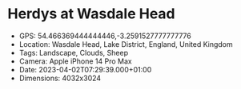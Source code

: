 # Herdys at Wasdale Head

- GPS: 54.466369444444446,-3.2591527777777776
- Location: Wasdale Head, Lake District, England, United Kingdom
- Tags: Landscape, Clouds, Sheep
- Camera: Apple iPhone 14 Pro Max
- Date: 2023-04-02T07:29:39.000+01:00
- Dimensions: 4032x3024
